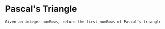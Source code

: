 # Pascal's Triangle

```markdown
Given an integer numRows, return the first numRows of Pascal's triangle.
```
